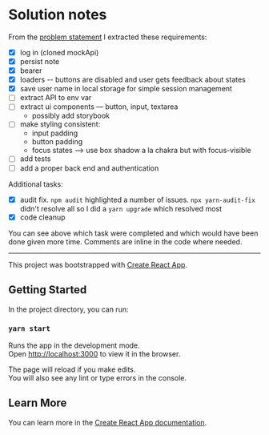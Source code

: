 # Solution notes

From the [problem statement](https://powerxai.notion.site/Software-Engineer-React-464084a563f74b2594884f375627308a) I extracted these requirements:

- [x] log in (cloned mockApi)
- [x] persist note
- [x] bearer
- [x] loaders -- buttons are disabled and user gets feedback about states
- [x] save user name in local storage for simple session management
- [ ] extract API to env var
- [ ] extract ui components — button, input, textarea
  - possibly add storybook
- [ ] make styling consistent:
  - input padding
  - button padding
  - focus states —> use box shadow a la chakra but with focus-visible
- [ ] add tests
- [ ] add a proper back end and authentication

Additional tasks:

- [x] audit fix. `npm audit` highlighted a number of issues. `npx yarn-audit-fix` didn't resolve all so I did a `yarn upgrade` which resolved most
- [x] code cleanup

You can see above which task were completed and which would have been done given more time. Comments are inline in the code where needed.

---

This project was bootstrapped with [Create React App](https://github.com/facebook/create-react-app).

## Getting Started

In the project directory, you can run:

### `yarn start`

Runs the app in the development mode.<br />
Open [http://localhost:3000](http://localhost:3000) to view it in the browser.

The page will reload if you make edits.<br />
You will also see any lint or type errors in the console.

## Learn More

You can learn more in the [Create React App documentation](https://facebook.github.io/create-react-app/docs/getting-started).
